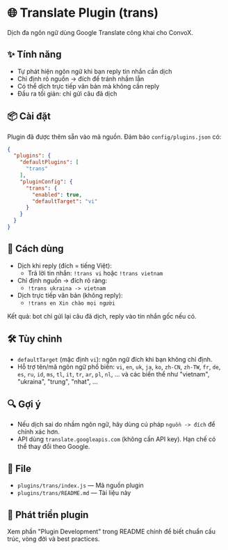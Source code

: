 # 🌐 Translate Plugin (trans)

Dịch đa ngôn ngữ dùng Google Translate công khai cho ConvoX.

## ✨ Tính năng
- Tự phát hiện ngôn ngữ khi bạn reply tin nhắn cần dịch
- Chỉ định rõ nguồn → đích để tránh nhầm lẫn
- Có thể dịch trực tiếp văn bản mà không cần reply
- Đầu ra tối giản: chỉ gửi câu đã dịch

## 📦 Cài đặt
Plugin đã được thêm sẵn vào mã nguồn. Đảm bảo `config/plugins.json` có:

```json
{
  "plugins": {
    "defaultPlugins": [
      "trans"
    ],
    "pluginConfig": {
      "trans": {
        "enabled": true,
        "defaultTarget": "vi"
      }
    }
  }
}
```

## 🚀 Cách dùng
- Dịch khi reply (đích = tiếng Việt):
  - Trả lời tin nhắn: `!trans vi` hoặc `!trans vietnam`
- Chỉ định nguồn → đích rõ ràng:
  - `!trans ukraina -> vietnam`
- Dịch trực tiếp văn bản (không reply):
  - `!trans en Xin chào mọi người`

Kết quả: bot chỉ gửi lại câu đã dịch, reply vào tin nhắn gốc nếu có.

## 🛠️ Tùy chỉnh
- `defaultTarget` (mặc định `vi`): ngôn ngữ đích khi bạn không chỉ định.
- Hỗ trợ tên/mã ngôn ngữ phổ biến: `vi`, `en`, `uk`, `ja`, `ko`, `zh-CN`, `zh-TW`, `fr`, `de`, `es`, `ru`, `id`, `ms`, `tl`, `it`, `tr`, `ar`, `pl`, `nl`, ... và các biến thể như "vietnam", "ukraina", "trung", "nhat", ...

## 🔍 Gợi ý
- Nếu dịch sai do nhầm ngôn ngữ, hãy dùng cú pháp `nguồn -> đích` để chính xác hơn.
- API dùng `translate.googleapis.com` (không cần API key). Hạn chế có thể thay đổi theo Google.

## 📄 File
- `plugins/trans/index.js` — Mã nguồn plugin
- `plugins/trans/README.md` — Tài liệu này

## 🧩 Phát triển plugin
Xem phần "Plugin Development" trong README chính để biết chuẩn cấu trúc, vòng đời và best practices.
